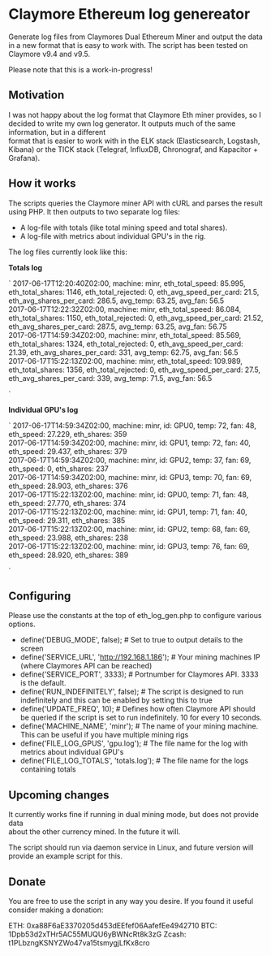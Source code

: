 # Claymore Ethereum log genereator
Generate log files from Claymores Dual Ethereum Miner and output the data in a new format 
 that is easy to work with. The script has been tested on Claymore v9.4 and v9.5.

Please note that this is a work-in-progress!

## Motivation
I was not happy about the log format that Claymore Eth miner provides, so I decided 
to write my own log generator. It outputs much of the same information, but in a different  
format that is easier to work with in the ELK stack (Elasticsearch, Logstash, Kibana) or 
the TICK stack (Telegraf, InfluxDB, Chronograf, and Kapacitor + Grafana).


## How it works
The scripts queries the Claymore miner API with cURL and parses the result using PHP. 
It then outputs to two separate log files: 
- A log-file with totals (like total mining speed and total shares).
- A log-file with metrics about individual GPU's in the rig. 

The log files currently look like this: 
 
**Totals log** 

`
2017-06-17T12:20:40Z02:00, machine: minr, eth_total_speed: 85.995, eth_total_shares: 1146, eth_total_rejected: 0, eth_avg_speed_per_card: 21.5, eth_avg_shares_per_card: 286.5, avg_temp: 63.25, avg_fan: 56.5    
2017-06-17T12:22:32Z02:00, machine: minr, eth_total_speed: 86.084, eth_total_shares: 1150, eth_total_rejected: 0, eth_avg_speed_per_card: 21.52, eth_avg_shares_per_card: 287.5, avg_temp: 63.25, avg_fan: 56.75  
2017-06-17T14:59:34Z02:00, machine: minr, eth_total_speed: 85.569, eth_total_shares: 1324, eth_total_rejected: 0, eth_avg_speed_per_card: 21.39, eth_avg_shares_per_card: 331, avg_temp: 62.75, avg_fan: 56.5   
2017-06-17T15:22:13Z02:00, machine: minr, eth_total_speed: 109.989, eth_total_shares: 1356, eth_total_rejected: 0, eth_avg_speed_per_card: 27.5, eth_avg_shares_per_card: 339, avg_temp: 71.5, avg_fan: 56.5  

`

**Individual GPU's log**

`
2017-06-17T14:59:34Z02:00, machine: minr, id: GPU0, temp: 72, fan: 48, eth_speed: 27.229, eth_shares: 359  
2017-06-17T14:59:34Z02:00, machine: minr, id: GPU1, temp: 72, fan: 40, eth_speed: 29.437, eth_shares: 379  
2017-06-17T14:59:34Z02:00, machine: minr, id: GPU2, temp: 37, fan: 69, eth_speed: 0, eth_shares: 237  
2017-06-17T14:59:34Z02:00, machine: minr, id: GPU3, temp: 70, fan: 69, eth_speed: 28.903, eth_shares: 376  
2017-06-17T15:22:13Z02:00, machine: minr, id: GPU0, temp: 71, fan: 48, eth_speed: 27.770, eth_shares: 374  
2017-06-17T15:22:13Z02:00, machine: minr, id: GPU1, temp: 71, fan: 40, eth_speed: 29.311, eth_shares: 385  
2017-06-17T15:22:13Z02:00, machine: minr, id: GPU2, temp: 68, fan: 69, eth_speed: 23.988, eth_shares: 238  
2017-06-17T15:22:13Z02:00, machine: minr, id: GPU3, temp: 76, fan: 69, eth_speed: 28.920, eth_shares: 389  

`


## Configuring
Please use the constants at the top of eth_log_gen.php to configure various options. 
 
 - define('DEBUG_MODE', false);
 \# Set to true to output details to the screen
 - define('SERVICE_URL', 'http://192.168.1.186');
 \# Your mining machines IP (where Claymores API can be reached) 
 - define('SERVICE_PORT', 3333);
 \# Portnumber for Claymores API. 3333 is the default. 
 - define('RUN_INDEFINITELY', false); 
 \# The script is designed to run indefinitely and this can be enabled by setting this to true
 - define('UPDATE_FREQ', 10); 
 \# Defines how often Claymore API should be queried if the script is set to run indefinitely. 10 for every 10 seconds. 
 - define('MACHINE_NAME', 'minr');
 \# The name of your mining machine. This can be useful if you have multiple mining rigs
 - define('FILE_LOG_GPUS', 'gpu.log');
 \# The file name for the log with metrics about individual GPU's
 - define('FILE_LOG_TOTALS', 'totals.log');
 \# The file name for the logs containing totals 
 

## Upcoming changes
It currently works fine if running in dual mining mode, but does not provide data  
about the other currency mined. In the future it will. 
 
The script should run via daemon service in Linux, and future version will provide an 
 example script for this.
  
## Donate
You are free to use the script in any way you desire. If you found it useful consider making 
a donation: 

ETH: 0xa88F6aE3370205d453dEEfef06AafefEe4942710
BTC: 1Dpb53d2xTHr5AC55MUQU6yBWNcRt8k3zG
Zcash: t1PLbzngKSNYZWo47va15tsmygjLfKx8cro
